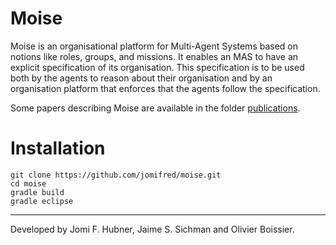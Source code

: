 # Moise

Moise is an organisational platform for Multi-Agent Systems based on notions like roles, groups, and missions. It enables an MAS to have an explicit specification of its organisation. This specification is to be used both by the agents to reason about their organisation and by an organisation platform that enforces that the agents follow the specification.

Some papers describing Moise are available in the folder [publications](https://github.com/jomifred/moise/tree/master/doc/publications). 


# Installation

    git clone https://github.com/jomifred/moise.git
    cd moise
    gradle build
    gradle eclipse


---
Developed by Jomi F. Hubner, Jaime S. Sichman and Olivier Boissier.

